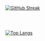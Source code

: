 <a href="https://git.io/streak-stats" class="image-link">
    <img class="responsive-image" src="http://github-readme-streak-stats.herokuapp.com?user=tuyoleni&theme=transparent&hide_border=true&card_width=1000" alt="GitHub Streak" />
</a>

<br><br>

[![Top Langs](https://github-readme-stats.vercel.app/api/top-langs/?username=tuyoleni&layout=compact&theme=vision-friendly-dark&bg_color=00000000&hide_border=true)](https://github.com/anuraghazra/github-readme-stats)

